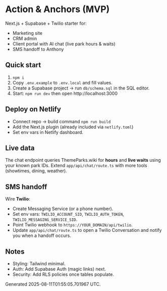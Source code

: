 
# Action & Anchors (MVP)

Next.js + Supabase + Twilio starter for:
- Marketing site
- CRM admin
- Client portal with AI chat (live park hours & waits)
- SMS handoff to Anthony

## Quick start

1) `npm i`
2) Copy `.env.example` to `.env.local` and fill values.
3) Create a Supabase project → run `db/schema.sql` in the SQL editor.
4) Start: `npm run dev` then open http://localhost:3000

## Deploy on Netlify
- Connect repo → build command `npm run build`
- Add the Next.js plugin (already included via `netlify.toml`)
- Set env vars in Netlify dashboard.

## Live data
The chat endpoint queries ThemeParks.wiki for **hours** and **live waits** using your known park IDs.
Extend `app/api/chat/route.ts` with more tools (showtimes, dining, weather).

## SMS handoff
Wire **Twilio**:
- Create Messaging Service (or a phone number).
- Set env vars: `TWILIO_ACCOUNT_SID`, `TWILIO_AUTH_TOKEN`, `TWILIO_MESSAGING_SERVICE_SID`.
- Point Twilio webhook to `https://YOUR_DOMAIN/api/twilio`.
- Update `app/api/chat/route.ts` to open a Twilio Conversation and notify you when a handoff occurs.

## Notes
- Styling: Tailwind minimal.
- Auth: Add Supabase Auth (magic links) next.
- Security: Add RLS policies once tables populate.

Generated 2025-08-11T01:55:05.701967 UTC.
